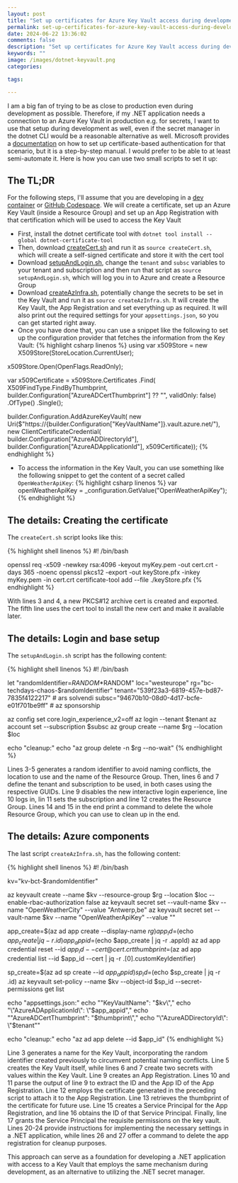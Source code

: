 ```yaml
---
layout: post
title: "Set up certificates for Azure Key Vault access during development"
permalink: set-up-certificates-for-azure-key-vault-access-during-development
date: 2024-06-22 13:36:02
comments: false
description: "Set up certificates for Azure Key Vault access during development"
keywords: ""
image: /images/dotnet-keyvault.png
categories:

tags:

---
```


I am a big fan of trying to be as close to production even during development as possible. Therefore, if my .NET application needs a connection to an Azure Key Vault in production e.g. for secrets, I want to use that setup during development as well, even if the secret manager in the dotnet CLI would be a reasonable alternative as well. Microsoft provides a [documentation][doc] on how to set up certificate-based authentication for that scenario, but it is a step-by-step manual. I would prefer to be able to at least semi-automate it. Here is how you can use two small scripts to set it up:

## The TL;DR

For the following steps, I'll assume that you are developing in a [dev container][devcontainer] or [GitHub Codespace][ghcs]. We will create a certificate, set up an Azure Key Vault (inside a Resource Group) and set up an App Registration with that certification which will be used to access the Key Vault

- First, install the dotnet certificate tool with `dotnet tool install --global dotnet-certificate-tool`
- Then, download [createCert.sh][cc] and run it as `source createCert.sh`, which will create a self-signed certificate and store it with the cert tool
- Download [setupAndLogin.sh][sl], change the `tenant` and `subsc` variables to your tenant and subscription and then run that script as `source setupAndLogin.sh`, which will log you in to Azure and create a Resource Group
- Download [createAzInfra.sh][ca], potentially change the secrets to be set in the Key Vault and run it as `source createAzInfra.sh`. It will create the Key Vault, the App Registration and set everything up as required. It will also print out the required settings for your `appsettings.json`, so you can get started right away.
- Once you have done that, you can use a snippet like the following to set up the configuration provider that fetches the information from the Key Vault:
{% highlight csharp linenos %}
using var x509Store = new X509Store(StoreLocation.CurrentUser);

x509Store.Open(OpenFlags.ReadOnly);

var x509Certificate = x509Store.Certificates
    .Find(
        X509FindType.FindByThumbprint,
        builder.Configuration["AzureADCertThumbprint"] ?? "",
        validOnly: false)
    .OfType<X509Certificate2>()
    .Single();

builder.Configuration.AddAzureKeyVault(
    new Uri($"https://{builder.Configuration["KeyVaultName"]}.vault.azure.net/"),
    new ClientCertificateCredential(
        builder.Configuration["AzureADDirectoryId"],
        builder.Configuration["AzureADApplicationId"],
        x509Certificate));
{% endhighlight %}
- To access the information in the Key Vault, you can use something like the following snippet to get the content of a secret called `OpenWeatherApiKey`:
{% highlight csharp linenos %}
var openWeatherApiKey = _configuration.GetValue<string>("OpenWeatherApiKey");
{% endhighlight %}

## The details: Creating the certificate

The `createCert.sh` script looks like this:

{% highlight shell linenos %}
#! /bin/bash

openssl req -x509 -newkey rsa:4096 -keyout myKey.pem -out cert.crt -days 365 -noenc
openssl pkcs12 -export -out keyStore.pfx -inkey myKey.pem -in cert.crt
certificate-tool add --file ./keyStore.pfx
{% endhighlight %}

With lines 3 and 4, a new PKCS#12 archive cert is created and exported. The fifth line uses the cert tool to install the new cert and make it available later.

## The details: Login and base setup

The `setupAndLogin.sh` script has the following content:

{% highlight shell linenos %}
#! /bin/bash

let "randomIdentifier=$RANDOM*$RANDOM"
loc="westeurope"
rg="bc-techdays-chaos-$randomIdentifier"
tenant="539f23a3-6819-457e-bd87-7835f4122217" # ars solvendi
subsc="94670b10-08d0-4d17-bcfe-e01f701be9ff" # az sponsorship

az config set core.login_experience_v2=off 
az login --tenant $tenant
az account set --subscription $subsc
az group create --name $rg --location $loc

echo "cleanup:"
echo "az group delete -n $rg --no-wait"
{% endhighlight %}

Lines 3-5 generates a random identifier to avoid naming conflicts, the location to use and the name of the Resource Group. Then, lines 6 and 7 define the tenant and subscription to be used, in both cases using the respective GUIDs. Line 9 disables the new interactive login experience, line 10 logs in, lin 11 sets the subscription and line 12 creates the Resource Group. Lines 14 and 15 in the end print a command to delete the whole Resource Group, which you can use to clean up in the end.

## The details: Azure components

The last script `createAzInfra.sh`, has the following content:

{% highlight shell linenos %}
#! /bin/bash

kv="kv-bct-$randomIdentifier"

az keyvault create --name $kv --resource-group $rg --location $loc --enable-rbac-authorization false
az keyvault secret set --vault-name $kv --name "OpenWeatherCity" --value "Antwerp,be"
az keyvault secret set --vault-name $kv --name "OpenWeatherApiKey" --value "<tbd>"

app_create=$(az ad app create --display-name $rg)
app_id=$(echo $app_create | jq -r .id)
app_appid=$(echo $app_create | jq -r .appId)
az ad app credential reset --id $app_id --cert @cert.crt
thumbprint=$(az ad app credential list --id $app_id --cert | jq -r .[0].customKeyIdentifier)

sp_create=$(az ad sp create --id $app_appid)
sp_id=$(echo $sp_create | jq -r .id)
az keyvault set-policy --name $kv --object-id $sp_id --secret-permissions get list


echo "appsettings.json:"
echo "\"KeyVaultName\": \"$kv\","
echo "\"AzureADApplicationId\": \"$app_appid\","
echo "\"AzureADCertThumbprint\": \"$thumbprint\","
echo "\"AzureADDirectoryId\": \"$tenant\""

echo "cleanup:"
echo "az ad app delete --id $app_id"
{% endhighlight %}


Line 3 generates a name for the Key Vault, incorporating the random identifier created previously to circumvent potential naming conflicts. Line 5 creates the Key Vault itself, while lines 6 and 7 create two secrets with values within the Key Vault. Line 9 creates an App Registration. Lines 10 and 11 parse the output of line 9 to extract the ID and the App ID of the App Registration. Line 12 employs the certificate generated in the preceding script to attach it to the App Registration. Line 13 retrieves the thumbprint of the certificate for future use. Line 15 creates a Service Principal for the App Registration, and line 16 obtains the ID of that Service Principal. Finally, line 17 grants the Service Principal the requisite permissions on the key vault. Lines 20-24 provide instructions for implementing the necessary settings in a .NET application, while lines 26 and 27 offer a command to delete the app registration for cleanup purposes. 

This approach can serve as a foundation for developing a .NET application with access to a Key Vault that employs the same mechanism during development, as an alternative to utilizing the .NET secret manager.

[doc]: https://learn.microsoft.com/en-us/aspnet/core/security/key-vault-configuration?view=aspnetcore-8.0#use-application-id-and-x509-certificate-for-non-azure-hosted-apps
[cc]: https://github.com/tfenster/presentation-src/blob/cb3a7c87ab14af882b9aa21c9d4e6279a9df2dcc/createCert.sh
[devcontainer]: https://code.visualstudio.com/docs/devcontainers/containers
[ghcs]: https://docs.github.com/en/codespaces/overview
[sl]: https://github.com/tfenster/presentation-src/blob/cb3a7c87ab14af882b9aa21c9d4e6279a9df2dcc/setupAndLogin.sh
[ca]: https://github.com/tfenster/presentation-src/blob/cb3a7c87ab14af882b9aa21c9d4e6279a9df2dcc/createAzInfra.sh